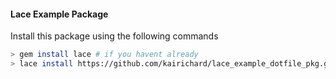 #### Lace Example Package
Install this package using the following commands 
```bash
> gem install lace # if you havent already
> lace install https://github.com/kairichard/lace_example_dotfile_pkg.git osx
```
